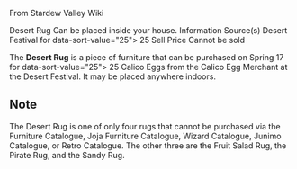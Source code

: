 From Stardew Valley Wiki

Desert Rug Can be placed inside your house. Information Source(s) Desert Festival for data-sort-value="25"&gt; 25 Sell Price Cannot be sold

The **Desert Rug** is a piece of furniture that can be purchased on Spring 17 for data-sort-value="25"&gt; 25 Calico Eggs from the Calico Egg Merchant at the Desert Festival. It may be placed anywhere indoors.

## Note

The Desert Rug is one of only four rugs that cannot be purchased via the Furniture Catalogue, Joja Furniture Catalogue, Wizard Catalogue, Junimo Catalogue, or Retro Catalogue. The other three are the Fruit Salad Rug, the Pirate Rug, and the Sandy Rug.